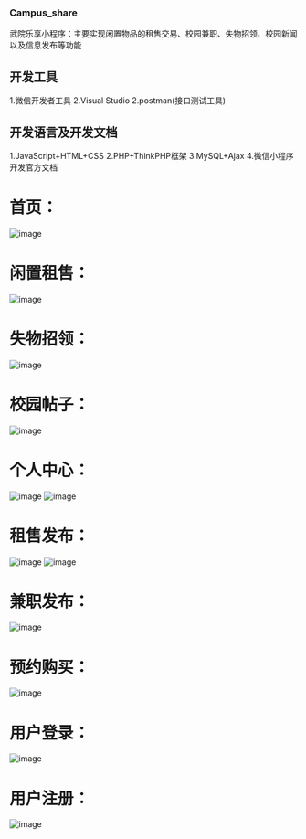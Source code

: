 ### Campus_share
武院乐享小程序：主要实现闲置物品的租售交易、校园兼职、失物招领、校园新闻以及信息发布等功能
## 开发工具
 1.微信开发者工具
 2.Visual Studio
 2.postman(接口测试工具)

## 开发语言及开发文档
 1.JavaScript+HTML+CSS
 2.PHP+ThinkPHP框架
 3.MySQL+Ajax
 4.微信小程序开发官方文档

# 首页：
![image](https://github.com/Yq2Yz/media/blob/main/index.png)

# 闲置租售：
![image](https://github.com/Yq2Yz/media/blob/main/rent.png)

# 失物招领：
![image](https://github.com/Yq2Yz/media/blob/main/lost.png)

# 校园帖子：
![image](https://github.com/Yq2Yz/media/blob/main/school.png)

# 个人中心：
![image](https://github.com/Yq2Yz/media/blob/main/my1.png)
![image](https://github.com/Yq2Yz/media/blob/main/my.png)

# 租售发布：
![image](https://github.com/Yq2Yz/media/blob/main/sellpost1.png)
![image](https://github.com/Yq2Yz/media/blob/main/sellpost.png)

# 兼职发布：
![image](https://github.com/Yq2Yz/media/blob/main/work.png)

# 预约购买：
![image](https://github.com/Yq2Yz/media/blob/main/yuyue.png)

# 用户登录：
![image](https://github.com/Yq2Yz/media/blob/main/login.png)

# 用户注册：
![image](https://github.com/Yq2Yz/media/blob/main/eroll.png)
